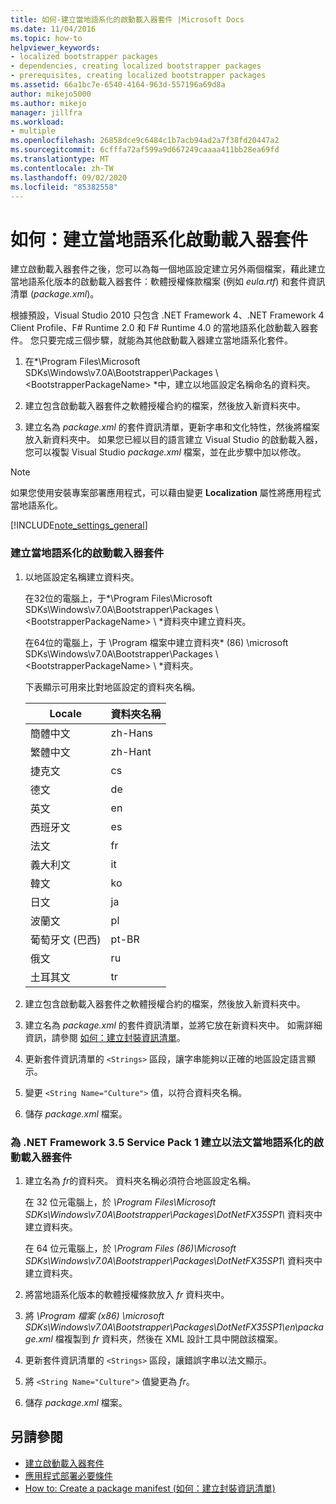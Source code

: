 ```yaml
---
title: 如何-建立當地語系化的啟動載入器套件 |Microsoft Docs
ms.date: 11/04/2016
ms.topic: how-to
helpviewer_keywords:
- localized bootstrapper packages
- dependencies, creating localized bootstrapper packages
- prerequisites, creating localized bootstrapper packages
ms.assetid: 66a1bc7e-6540-4164-963d-557196a69d8a
author: mikejo5000
ms.author: mikejo
manager: jillfra
ms.workload:
- multiple
ms.openlocfilehash: 26858dce9c6484c1b7acb94ad2a7f38fd20447a2
ms.sourcegitcommit: 6cfffa72af599a9d667249caaaa411bb28ea69fd
ms.translationtype: MT
ms.contentlocale: zh-TW
ms.lasthandoff: 09/02/2020
ms.locfileid: "85382558"
---
```

# <a name="how-to-create-a-localized-bootstrapper-package"></a>如何：建立當地語系化啟動載入器套件
建立啟動載入器套件之後，您可以為每一個地區設定建立另外兩個檔案，藉此建立當地語系化版本的啟動載入器套件：軟體授權條款檔案 (例如 *eula.rtf*) 和套件資訊清單 (*package.xml*)。

 根據預設，Visual Studio 2010 只包含 .NET Framework 4、.NET Framework 4 Client Profile、F# Runtime 2.0 和 F# Runtime 4.0 的當地語系化啟動載入器套件。 您只要完成三個步驟，就能為其他啟動載入器建立當地語系化套件。

1. 在*\Program Files\Microsoft SDKs\Windows\v7.0A\Bootstrapper\Packages \\ \<BootstrapperPackageName> *中，建立以地區設定名稱命名的資料夾。

2. 建立包含啟動載入器套件之軟體授權合約的檔案，然後放入新資料夾中。

3. 建立名為 *package.xml* 的套件資訊清單，更新字串和文化特性，然後將檔案放入新資料夾中。 如果您已經以目的語言建立 Visual Studio 的啟動載入器，您可以複製 Visual Studio *package.xml* 檔案，並在此步驟中加以修改。

> [!NOTE]
> 如果您使用安裝專案部署應用程式，可以藉由變更 **Localization** 屬性將應用程式當地語系化。

 [!INCLUDE[note_settings_general](../data-tools/includes/note_settings_general_md.md)]

### <a name="to-create-a-localized-bootstrapper-package"></a>建立當地語系化的啟動載入器套件

1. 以地區設定名稱建立資料夾。

     在32位的電腦上，于*\Program Files\Microsoft SDKs\Windows\v7.0A\Bootstrapper\Packages \\ \<BootstrapperPackageName> \\ *資料夾中建立資料夾。

     在64位的電腦上，于 \Program 檔案中建立資料夾* (86) \microsoft SDKs\Windows\v7.0A\Bootstrapper\Packages \\ \<BootstrapperPackageName> \\ *資料夾。

     下表顯示可用來比對地區設定的資料夾名稱。

    |Locale|資料夾名稱|
    |------------|-----------------|
    |簡體中文|zh-Hans|
    |繁體中文|zh-Hant|
    |捷克文|cs|
    |德文|de|
    |英文|en|
    |西班牙文|es|
    |法文|fr|
    |義大利文|it|
    |韓文|ko|
    |日文|ja|
    |波蘭文|pl|
    |葡萄牙文 (巴西)|pt-BR|
    |俄文|ru|
    |土耳其文|tr|

2. 建立包含啟動載入器套件之軟體授權合約的檔案，然後放入新資料夾中。

3. 建立名為 *package.xml* 的套件資訊清單，並將它放在新資料夾中。 如需詳細資訊，請參閱 [如何：建立封裝資訊清單](../deployment/how-to-create-a-package-manifest.md)。

4. 更新套件資訊清單的 `<Strings>` 區段，讓字串能夠以正確的地區設定語言顯示。

5. 變更 `<String Name="Culture">` 值，以符合資料夾名稱。

6. 儲存 *package.xml* 檔案。

### <a name="to-create-a-bootstrapper-package-for-net-framework-35-service-pack-1-localized-in-french"></a>為 .NET Framework 3.5 Service Pack 1 建立以法文當地語系化的啟動載入器套件

1. 建立名為 *fr*的資料夾。 資料夾名稱必須符合地區設定名稱。

     在 32 位元電腦上，於 *\Program Files\Microsoft SDKs\Windows\v7.0A\Bootstrapper\Packages\DotNetFX35SP1\\* 資料夾中建立資料夾。

     在 64 位元電腦上，於 *\Program Files (86)\Microsoft SDKs\Windows\v7.0A\Bootstrapper\Packages\DotNetFX35SP1\\* 資料夾中建立資料夾。

2. 將當地語系化版本的軟體授權條款放入 *fr* 資料夾中。

3. 將 *\Program 檔案 (x86) \microsoft SDKs\Windows\v7.0A\Bootstrapper\Packages\DotNetFX35SP1\en\package.xml* 檔複製到 *fr* 資料夾，然後在 XML 設計工具中開啟該檔案。

4. 更新套件資訊清單的 `<Strings>` 區段，讓錯誤字串以法文顯示。

5. 將 `<String Name="Culture">` 值變更為 *fr*。

6. 儲存 *package.xml* 檔案。

## <a name="see-also"></a>另請參閱
- [建立啟動載入器套件](../deployment/creating-bootstrapper-packages.md)
- [應用程式部署必要條件](../deployment/application-deployment-prerequisites.md)
- [How to: Create a package manifest (如何：建立封裝資訊清單)](../deployment/how-to-create-a-package-manifest.md)